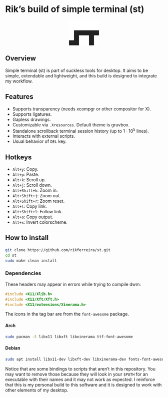 
# Rik’s build of simple terminal (st)

<img src="images/st.svg" style="display: block; margin: auto;" />

## Overview

Simple terminal (st) is part of suckless tools for desktop. It aims to
be simple, extendable and lightweight, and this build is designed to
integrate my workflow.

## Features

-   Supports transparency (needs xcompgr or other compositor for X).
-   Supports ligatures.
-   Gapless drawings.
-   Customizable via `.Xresources`. Default theme is gruvbox.
-   Standalone scrollback terminal session history (up to
    1 ⋅ 10<sup>5</sup> lines).
-   Interacts with external scripts.
-   Usual behavior of `DEL` key.

## Hotkeys

-   `Alt+y`: Copy.
-   `Alt+p`: Paste.
-   `Alt+k`: Scroll up.
-   `Alt+j`: Scroll down.
-   `Alt+Shift+k`: Zoom in.
-   `Alt+Shift+j`: Zoom out.
-   `Alt+Shift+r`: Zoom reset.
-   `Alt+l`: Copy link.
-   `Alt+Shift+l`: Follow link.
-   `Alt+o`: Copy output.
-   `Alt+x`: Invert colorscheme.

## How to install

``` bash
git clone https://github.com/rikferreira/st.git
cd st
sudo make clean install
```

### Dependencies

These headers may appear in errors while trying to compile dwm:

``` c
#include <X11/Xlib.h>
#include <X11/Xft/Xft.h>
#include <X11/extensions/Xinerama.h>
```

The icons in the tag bar are from the `font-awesome` package.

#### Arch

``` bash
sudo pacman -S libx11 libxft libxinerama ttf-font-awesome
```

#### Debian

``` bash
sudo apt install libx11-dev libxft-dev libxinerama-dev fonts-font-awesome
```

Notice that are some bindings to scripts that aren’t in this repository.
You may want to remove those because they will look in your `$PATH` for
an executable with their names and it may not work as expected. I
reinforce that this is my personal build to this software and it is
designed to work with other elements of my desktop.
